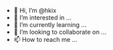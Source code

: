- 👋 Hi, I’m @hkix
- 👀 I’m interested in ...
- 🌱 I’m currently learning ...
- 💞️ I’m looking to collaborate on ...
- 📫 How to reach me ...

<!---
hkix/hkix is a ✨ special ✨ repository because its `README.md` (this file) appears on your GitHub profile.
You can click the Preview link to take a look at your changes.
--->
